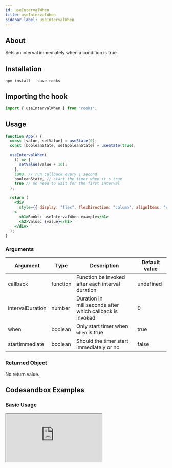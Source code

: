 ```yaml
---
id: useIntervalWhen
title: useIntervalWhen
sidebar_label: useIntervalWhen
---
```


## About

Sets an interval immediately when a condition is true

[//]: # "Main"

## Installation

    npm install --save rooks

## Importing the hook

```javascript
import { useIntervalWhen } from "rooks";
```

## Usage

```jsx
function App() {
  const [value, setValue] = useState(0);
  const [booleanState, setBooleanState] = useState(true);

  useIntervalWhen(
    () => {
      setValue(value + 10);
    },
    1000, // run callback every 1 second
    booleanState, // start the timer when it's true
    true // no need to wait for the first interval
  );

  return (
    <div
      style={{ display: "flex", flexDirection: "column", alignItems: "center" }}
    >
      <h1>Rooks: useIntervalWhen example</h1>
      <h2>Value: {value}</h2>
    </div>
  );
}
```

### Arguments

| Argument         | Type     | Description                                              | Default value |
| ---------------- | -------- | -------------------------------------------------------- | ------------- |
| callback         | function | Function be invoked after each interval duration         | undefined     |
| intervalDuration | number   | Duration in milliseconds after which callback is invoked | 0             |
| when             | boolean  | Only start timer when `when` is true                     | true          |
| startImmediate   | boolean  | Should the timer start immediately or no                 | false         |

### Returned Object

No return value.

## Codesandbox Examples

### Basic Usage

<iframe src="https://codesandbox.io/embed/useintervalwhen-lej6t?fontsize=14&hidenavigation=1&theme=dark"
   style={{
    width: "100%",
    height: 500,
    border: 0,
    borderRadius: 4,
    overflow: "hidden"
  }} 
title="useIntervalWhen"
allow="accelerometer; ambient-light-sensor; camera; encrypted-media; geolocation; gyroscope; hid; microphone; midi; payment; usb; vr; xr-spatial-tracking"
sandbox="allow-forms allow-modals allow-popups allow-presentation allow-same-origin allow-scripts"
/>

## Join Bhargav's discord server

You can click on the floating discord icon at the bottom right of the screen and talk to us in our server.

